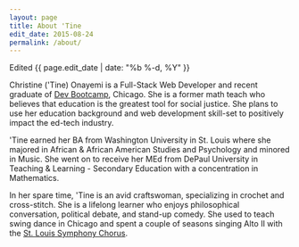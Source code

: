 ```yaml
---
layout: page
title: About 'Tine
edit_date: 2015-08-24
permalink: /about/
---
```

<p>Edited {{ page.edit_date | date: "%b %-d, %Y" }}</p>
<p>
  Christine ('Tine) Onayemi is a Full-Stack Web Developer and recent graduate of <a target="_blank" href="http://devbootcamp.com/">Dev Bootcamp</a>, Chicago. She is a former math teach who believes that education is the greatest tool for social justice. She plans to use her education background and web development skill-set to positively impact the ed-tech industry.
</p>
<p>
  'Tine earned her BA from Washington University in St. Louis where she majored in African & African American Studies and Psychology and minored in Music. She went on to receive her MEd from DePaul University in Teaching & Learning - Secondary Education with a concentration in Mathematics.
</p>
<p>
  In her spare time, 'Tine is an avid craftswoman, specializing in crochet and cross-stitch. She is a lifelong learner who enjoys philosophical conversation, political debate, and stand-up comedy. She used to teach swing dance in Chicago and spent a couple of seasons singing Alto II with the <a target="_blank" href="https://www.stlsymphony.org/en/musicians/choruses/stlsymphony-chorus/">St. Louis Symphony Chorus</a>.
</p>
